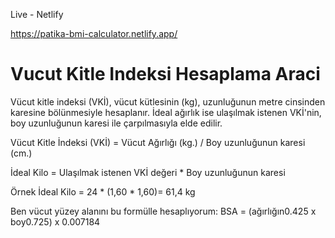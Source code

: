 Live - Netlify 

https://patika-bmi-calculator.netlify.app/

# Vucut Kitle Indeksi Hesaplama Araci

Vücut kitle indeksi (VKİ), vücut kütlesinin (kg), uzunluğunun metre cinsinden karesine bölünmesiyle hesaplanır. İdeal ağırlık ise ulaşılmak istenen VKİ'nin, boy uzunluğunun karesi ile çarpılmasıyla elde edilir.

Vücut Kitle İndeksi (VKİ) = Vücut Ağırlığı (kg.) / Boy uzunluğunun karesi (cm.)

İdeal Kilo = Ulaşılmak istenen VKİ değeri * Boy uzunluğunun karesi

Örnek İdeal Kilo = 24 * (1,60 * 1,60)= 61,4 kg

Ben vücut yüzey alanını bu formülle hesaplıyorum: BSA = (ağırlığın0.425 x boy0.725) x 0.007184

